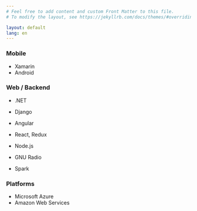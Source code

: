 ```yaml
---
# Feel free to add content and custom Front Matter to this file.
# To modify the layout, see https://jekyllrb.com/docs/themes/#overriding-theme-defaults

layout: default
lang: en
---
```


### Mobile

* Xamarin
* Android

### Web / Backend

* .NET
* Django
* Angular
* React, Redux
* Node.js

* GNU Radio
* Spark

### Platforms

* Microsoft Azure
* Amazon Web Services
